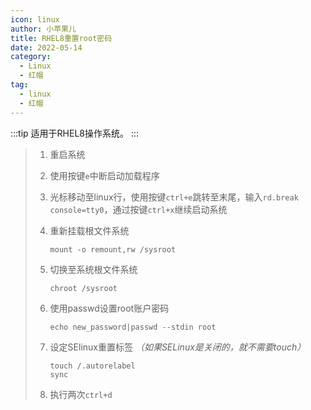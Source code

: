 ```yaml
---
icon: linux
author: 小苹果儿
title: RHEL8重置root密码
date: 2022-05-14
category:
  - Linux
  - 红帽
tag:
  - linux
  - 红帽
---
```


:::tip
适用于RHEL8操作系统。
:::

>1. 重启系统
>
>2. 使用按键`e`中断启动加载程序
>
>3. 光标移动至linux行，使用按键`ctrl+e`跳转至末尾，输入`rd.break console=tty0`，通过按键`ctrl+x`继续启动系统
>
>4. 重新挂载根文件系统
>
>    ```shell
>    mount -o remount,rw /sysroot
>    ```
>
>5. 切换至系统根文件系统
>
>    ```shell
>    chroot /sysroot
>    ```
>
>6. 使用passwd设置root账户密码
>
>    ```shell
>    echo new_password|passwd --stdin root
>    ```
>
>7. 设定SElinux重置标签
>   *（如果SELinux是关闭的，就不需要touch）*
>
>    ```shell
>    touch /.autorelabel
>    sync
>    ```
>
>8. 执行两次`ctrl+d`
>
